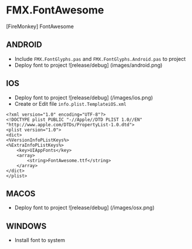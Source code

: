 # FMX.FontAwesome
[FireMonkey] FontAwesome

## ANDROID
* Include `FMX.FontGlyphs.pas` and `FMX.FontGlyphs.Android.pas` to project
* Deploy font to project
![release/debug] (images/android.png)

## IOS
* Deploy font to project
![release/debug] (/images/ios.png)
* Create or Edit file `info.plist.TemplateiOS.xml`
```
<?xml version="1.0" encoding="UTF-8"?>
<!DOCTYPE plist PUBLIC "-//Apple//DTD PLIST 1.0//EN" "http://www.apple.com/DTDs/PropertyList-1.0.dtd">
<plist version="1.0">
<dict>
<%VersionInfoPListKeys%>
<%ExtraInfoPListKeys%>
	<key>UIAppFonts</key>
	<array>
		<string>FontAwesome.ttf</string>
 	</array>
</dict>
</plist>
```

## MACOS
* Deploy font to project
![release/debug] (/images/osx.png)

## WINDOWS
* Install font to system
